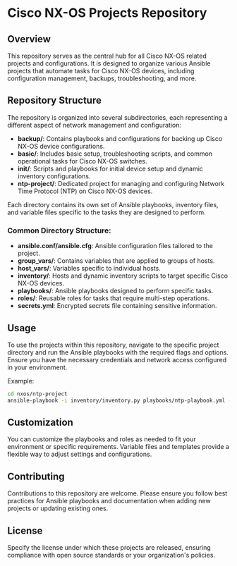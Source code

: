 
# Cisco NX-OS Projects Repository

## Overview

This repository serves as the central hub for all Cisco NX-OS related projects and configurations. It is designed to organize various Ansible projects that automate tasks for Cisco NX-OS devices, including configuration management, backups, troubleshooting, and more.

## Repository Structure

The repository is organized into several subdirectories, each representing a different aspect of network management and configuration:

- **backup/**: Contains playbooks and configurations for backing up Cisco NX-OS device configurations.
- **basic/**: Includes basic setup, troubleshooting scripts, and common operational tasks for Cisco NX-OS switches.
- **init/**: Scripts and playbooks for initial device setup and dynamic inventory configurations.
- **ntp-project/**: Dedicated project for managing and configuring Network Time Protocol (NTP) on Cisco NX-OS devices.

Each directory contains its own set of Ansible playbooks, inventory files, and variable files specific to the tasks they are designed to perform.

### Common Directory Structure:
- **ansible.conf/ansible.cfg**: Ansible configuration files tailored to the project.
- **group_vars/**: Contains variables that are applied to groups of hosts.
- **host_vars/**: Variables specific to individual hosts.
- **inventory/**: Hosts and dynamic inventory scripts to target specific Cisco NX-OS devices.
- **playbooks/**: Ansible playbooks designed to perform specific tasks.
- **roles/**: Reusable roles for tasks that require multi-step operations.
- **secrets.yml**: Encrypted secrets file containing sensitive information.

## Usage

To use the projects within this repository, navigate to the specific project directory and run the Ansible playbooks with the required flags and options. Ensure you have the necessary credentials and network access configured in your environment.

Example:
```bash
cd nxos/ntp-project
ansible-playbook -i inventory/inventory.py playbooks/ntp-playbook.yml --ask-vault-pass
```

## Customization

You can customize the playbooks and roles as needed to fit your environment or specific requirements. Variable files and templates provide a flexible way to adjust settings and configurations.

## Contributing

Contributions to this repository are welcome. Please ensure you follow best practices for Ansible playbooks and documentation when adding new projects or updating existing ones.

## License

Specify the license under which these projects are released, ensuring compliance with open source standards or your organization's policies.


